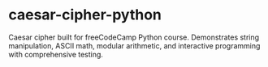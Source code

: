 # caesar-cipher-python
Caesar cipher built for freeCodeCamp Python course. Demonstrates string manipulation, ASCII math, modular arithmetic, and interactive programming with comprehensive testing.
